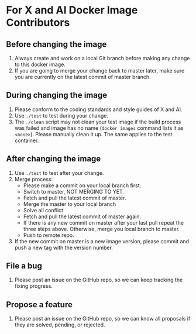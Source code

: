 # For X and AI Docker Image Contributors

## Before changing the image

1. Always create and work on a local Git branch before making any change to this docker image.
1. If you are going to merge your change back to master later, make sure you are currently on the latest commit of master branch.

## During changing the image

1. Please conform to the coding standards and style guides of X and AI.
1. Use `./test` to test during your change.
1. The `./clean` script may not clean your test image if the build process was failed and image has no name (`docker images` command lists it as `<none>`). Please manually clean it up. The same applies to the test container.

## After changing the image

1. Use `./test` to test after your change.
1. Merge process:
    - Please make a commit on your local branch first.
    - Switch to master, NOT MERGING TO YET.
    - Fetch and pull the latest commit of master.
    - Merge the master to your local branch
    - Solve all conflict
    - Fetch and pull the latest commit of master again.
    - If there is any new commit on master after your last pull repeat the three steps above. Otherwise, merge you local branch to master.
    - Push to remote repo.
1. If the new commit on master is a new image version, please commit and push a new tag with the version number.

## File a bug

1. Please post an issue on the GitHub repo, so we can keep tracking the fixing progress.

## Propose a feature

1. Please post an issue on the GitHub repo, so we can know all proposals if they are solved, pending, or rejected.

